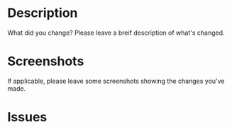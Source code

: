 <!--
	Please keep this pull request template and fill in all the appropriate
	sections.

	If you are a first time contributor, please make sure you have followed our contributors guide:
	> https://github.com/damcclean/hacktoberfest-finder/blob/master/CONTRIBUTING.md

	This helps the reviewer to access your pull request.
-->

# Description
What did you change? Please leave a breif description of what's changed.

# Screenshots
If applicable, please leave some screenshots showing the changes you've made.

# Issues
<!--
	If this pull request closed an issue with this pull request, do this:
	> Closes #111

	This helps to make sure that the issue is closed at the same time the pull request is merged.
-->